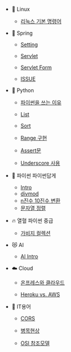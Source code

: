 
- :lemon: Linux

  - [리눅스 기본 명령어](/linux/linux_command.md)

- :leaves: Spring

  - [Setting](/spring/setting.md)

  - [Servlet](/spring/servlet.md)

  - [Servlet Form](/spring/servlet_form.md)

  - [ISSUE](/spring/issue.md)

- :snake: Python

  - [파이썬을 쓰는 이유](/python/why_python.md)

  - [List](/python/list.md)

  - [Sort](/python/sort.md)

  - [Range 구현](/python/range.md)
  
  - [Assert문](/python/assert.md)

  - [Underscore 사용](/python/underscore.md)
  
- :wrench: 파이썬 파이썬답게

  - [Intro](/python/as_python/as_python_intro.md)
  - [divmod](/python/as_python/as_python_divmod.md)
  - [n진수 10진수 변환](/python/as_python/as_python_num_base.md)
  - [문자열 정렬](/python/as_python/as_python_string_align.md)


- :fire: 열혈 파이썬 중급

  - [가비지 컬렉션](/python/middle/garbage_collection.md)

- :heart_eyes_cat: AI

  - [AI Intro](/ai/ai_intro.md)


- :cloud: Cloud

  - [온프레스와 클라우드](/cloud/onpremises_cloud.md)

  - [Heroku vs. AWS](/cloud/heroku_vs_aws.md)

- :bookmark_tabs: IT용어

  - [CORS](/terms/CORS.md)

  - [병목현상](/terms/bottlelneck.md)

  - [OSI 참조모델](/terms/osi.md)